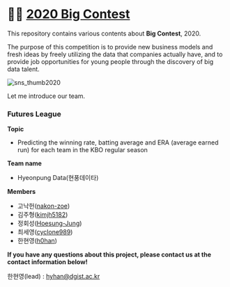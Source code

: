 # 👨‍💻 [2020 Big Contest](https://www.bigcontest.or.kr/)

This repository contains various contents about **Big Contest**, 2020.

The purpose of this competition is to provide new business models and fresh ideas by freely utilizing the data that companies actually have, and to provide job opportunities for young people through the discovery of big data talent.



![sns_thumb2020](./img/sns_thumb2020.jpg)



Let me introduce our team.



### Futures League

**Topic**

- Predicting the winning rate, batting average and ERA (average earned run) for each team in the KBO regular season

  

**Team name**

- Hyeonpung Data(현풍데이타)

  

**Members**

- 고낙헌([nakon-zoe](https://github.com/nakon-zoe)) 
- 김주형([kimjh5182](https://github.com/kimjh5182))
- 정회성([Hoesung-Jung](https://github.com/Hoesung-Jung))
- 최세영([cyclone989](https://github.com/cyclone989))
- 한현영([h0han](https://github.com/h0han))



**If you have any questions about this project, please contact us at the contact information below!**

한현영(lead) : hyhan@dgist.ac.kr

